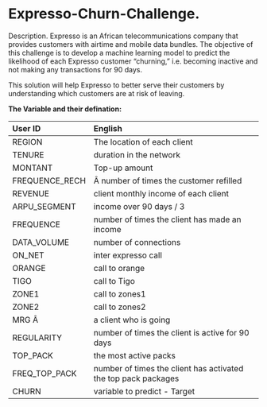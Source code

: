 # Expresso-Churn-Challenge.

Description. Expresso is an African telecommunications company that provides customers with airtime and mobile data bundles. The objective of this challenge is to develop a machine learning model to predict the likelihood of each Expresso customer “churning,” i.e. becoming inactive and not making any transactions for 90 days.

This solution will help Expresso to better serve their customers by understanding which customers are at risk of leaving.

**The Variable and their defination:**

|User ID|English|
| :--- | :---|
REGION |The location of each client|
TENURE	|duration in the network|
MONTANT	|Top-up amount|
FREQUENCE_RECH	|Â number of times the customer refilled|
REVENUE	|client	monthly income of each client|
ARPU_SEGMENT|income over 90 days / 3|
FREQUENCE |number of times the client has made an income|
DATA_VOLUME|number of connections|
ON_NET|	inter expresso call|
ORANGE|call to orange|
TIGO |call to Tigo|
ZONE1	|call to zones1|
ZONE2	|call to zones2|
MRG	Â |a client who is going|
REGULARITY|number of times the client is active for 90 days|
TOP_PACK|the most active packs|
FREQ_TOP_PACK|number of times the client has activated the top pack packages|
CHURN|variable to predict - Target|
